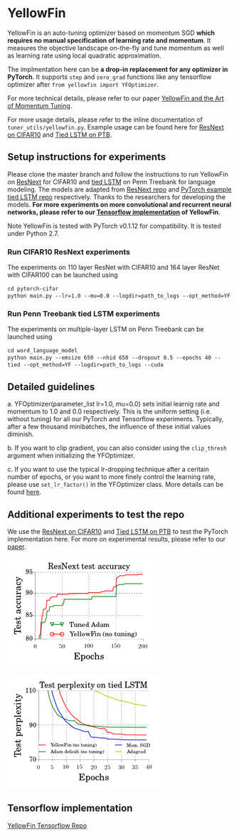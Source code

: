 # YellowFin

YellowFin is an auto-tuning optimizer based on momentum SGD **which requires no manual specification of learning rate and momentum**. It measures the objective landscape on-the-fly and tune momentum as well as learning rate using local quadratic approximation.

The implmentation here can be **a drop-in replacement for any optimizer in PyTorch**. It supports ```step``` and ```zero_grad``` functions like any tensorflow optimizer after ```from yellowfin import YFOptimizer```. 

For more technical details, please refer to our paper [YellowFin and the Art of Momentum Tuning](https://arxiv.org/abs/1706.03471).

For more usage details, please refer to the inline documentation of ```tuner_utils/yellowfin.py```. Example usage can be found here for [ResNext on CIFAR10](https://github.com/JianGoForIt/YellowFin_Pytorch/blob/master/pytorch-cifar/main.py#L91) and [Tied LSTM on PTB](https://github.com/JianGoForIt/YellowFin_Pytorch/blob/master/word_language_model/main.py#L191).

## Setup instructions for experiments
Please clone the master branch and follow the instructions to run YellowFin on [ResNext](https://arxiv.org/abs/1611.05431) for CIFAR10 and [tied LSTM](https://arxiv.org/pdf/1611.01462.pdf) on Penn Treebank for language modeling. The models are adapted from [ResNext repo](https://github.com/kuangliu/pytorch-cifar) and [PyTorch example tied LSTM repo](https://github.com/pytorch/examples/tree/master/word_language_model) respectively. Thanks to the researchers for developing the models. **For more experiments on more convolutional and recurrent neural networks, please refer to our [Tensorflow implementation](https://github.com/JianGoForIt/YellowFin) of YellowFin**.

Note YellowFin is tested with PyTorch v0.1.12 for compatibility. It is tested under Python 2.7.

### Run CIFAR10 ResNext experiments
The experiments on 110 layer ResNet with CIFAR10 and 164 layer ResNet with CIFAR100 can be launched using
```
cd pytorch-cifar
python main.py --lr=1.0 --mu=0.0 --logdir=path_to_logs --opt_method=YF
```

### Run Penn Treebank tied LSTM experiments
The experiments on multiple-layer LSTM on Penn Treebank can be launched using
```
cd word_language_model
python main.py --emsize 650 --nhid 650 --dropout 0.5 --epochs 40 --tied --opt_method=YF --logdir=path_to_logs --cuda
```

## Detailed guidelines
a. YFOptimizer(parameter_list lr=1.0, mu=0.0) sets initial learnig rate and momentum to 1.0 and 0.0 respectively. This is the uniform setting (i.e. without tuning) for all our PyTorch and Tensorflow experiments. Typically, after a few thousand minibatches, the influence of these initial values diminish.

b. If you want to clip gradient, you can also consider using the ```clip_thresh``` argument when initializing the YFOptimizer.

c. If you want to use the typical lr-dropping technique after a ceritain number of epochs, or you want to more finely control the learning rate, please use ```set_lr_factor()``` in the YFOptimizer class. More details can be found [here](https://github.com/JianGoForIt/YellowFin_Pytorch/blob/master/tuner_utils/yellowfin.py#L22). 

## Additional experiments to test the repo
We use the [ResNext on CIFAR10](https://github.com/JianGoForIt/YellowFin_Pytorch/blob/master/pytorch-cifar/main.py#L91) and [Tied LSTM on PTB](https://github.com/JianGoForIt/YellowFin_Pytorch/blob/master/word_language_model/main.py#L191) to test the PyTorch implementation here. For more on experimental results, please refer to our [paper](https://arxiv.org/abs/1706.03471).

![ResNext](plots/resnext_test_acc.png)

![Tied LSTM](plots/tied_ptb_test_perp.png)


## Tensorflow implementation
[YellowFin Tensorflow Repo](https://github.com/JianGoForIt/YellowFin)
